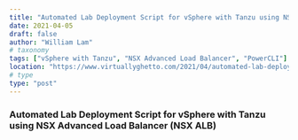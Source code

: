 ```yaml
---
title: "Automated Lab Deployment Script for vSphere with Tanzu using NSX Advanced Load Balancer (NSX ALB)"
date: 2021-04-05
draft: false
author: "William Lam"
# taxonomy
tags: ["vSphere with Tanzu", "NSX Advanced Load Balancer", "PowerCLI"]
location: "https://www.virtuallyghetto.com/2021/04/automated-lab-deployment-script-for-vsphere-with-tanzu-using-nsx-advanced-load-balancer-nsx-alb.html"
# type
type: "post"
---
```


### Automated Lab Deployment Script for vSphere with Tanzu using NSX Advanced Load Balancer (NSX ALB)